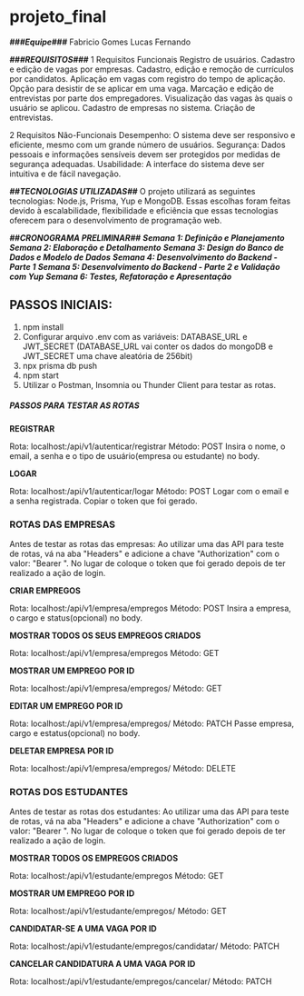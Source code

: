 # projeto_final
***###Equipe###***
  Fabricio Gomes
  Lucas Fernando

  
***###REQUISITOS###***
  1 Requisitos Funcionais
    Registro de usuários.
    Cadastro e edição de vagas por empresas.
    Cadastro, edição e remoção de currículos por candidatos.
    Aplicação em vagas com registro do tempo de aplicação.
    Opção para desistir de se aplicar em uma vaga.
    Marcação e edição de entrevistas por parte dos empregadores.
    Visualização das vagas às quais o usuário se aplicou.
    Cadastro de empresas no sistema.
    Criação de entrevistas.

    
  2 Requisitos Não-Funcionais
    Desempenho: O sistema deve ser responsivo e eficiente, mesmo com um grande número de usuários.
    Segurança: Dados pessoais e informações sensíveis devem ser protegidos por medidas de segurança adequadas.
    Usabilidade: A interface do sistema deve ser intuitiva e de fácil navegação.

    
***##TECNOLOGIAS UTILIZADAS##***
  O projeto utilizará as seguintes tecnologias: Node.js, Prisma, Yup e MongoDB. 
  Essas escolhas foram feitas devido à escalabilidade, flexibilidade e eficiência que essas tecnologias oferecem 
  para o desenvolvimento de programação web.

***##CRONOGRAMA PRELIMINAR##***
***Semana 1: Definição e Planejamento***
***Semana 2: Elaboração e Detalhamento***
***Semana 3: Design do Banco de Dados e Modelo de Dados***
***Semana 4: Desenvolvimento do Backend - Parte 1***
***Semana 5: Desenvolvimento do Backend - Parte 2 e Validação com Yup***
***Semana 6: Testes, Refatoração e Apresentação***

## PASSOS INICIAIS: ##
1. npm install
2. Configurar arquivo .env com as variáveis: DATABASE_URL e JWT_SECRET (DATABASE_URL vai conter os dados do mongoDB e JWT_SECRET uma chave aleatória de 256bit)
3. npx prisma db push
4. npm start
5. Utilizar o Postman, Insomnia ou Thunder Client para testar as rotas.
  
##### PASSOS PARA TESTAR AS ROTAS #####

**REGISTRAR**

Rota: localhost:<porta>/api/v1/autenticar/registrar
Método: POST
Insira o nome, o email, a senha e o tipo de usuário(empresa ou estudante) no body.

**LOGAR**

Rota: localhost:<porta>/api/v1/autenticar/logar
Método: POST
Logar com o email e a senha registrada. Copiar o token que foi gerado.

### ROTAS DAS EMPRESAS ###

Antes de testar as rotas das empresas:
Ao utilizar uma das API para teste de rotas, vá na aba "Headers" e adicione a chave "Authorization" com o valor: "Bearer <Token>". No lugar de <Token> coloque o token que foi gerado depois de ter realizado a ação de login.

**CRIAR EMPREGOS**

Rota: localhost:<porta>/api/v1/empresa/empregos
Método: POST
Insira a empresa, o cargo e status(opcional) no body.

**MOSTRAR TODOS OS SEUS EMPREGOS CRIADOS**

Rota: localhost:<porta>/api/v1/empresa/empregos
Método: GET

**MOSTRAR UM EMPREGO POR ID**

Rota: localhost:<porta>/api/v1/empresa/empregos/<id>
Método: GET

**EDITAR UM EMPREGO POR ID**

Rota: localhost:<porta>/api/v1/empresa/empregos/<id>
Método: PATCH
Passe empresa, cargo e estatus(opcional) no body.

**DELETAR EMPRESA POR ID**

Rota: localhost:<porta>/api/v1/empresa/empregos/<id>
Método: DELETE

### ROTAS DOS ESTUDANTES ###

Antes de testar as rotas dos estudantes:
Ao utilizar uma das API para teste de rotas, vá na aba "Headers" e adicione a chave "Authorization" com o valor: "Bearer <Token>". No lugar de <Token> coloque o token que foi gerado depois de ter realizado a ação de login.

**MOSTRAR TODOS OS EMPREGOS CRIADOS**

Rota: localhost:<porta>/api/v1/estudante/empregos
Método: GET

**MOSTRAR UM EMPREGO POR ID**

Rota: localhost:<porta>/api/v1/estudante/empregos/<id>
Método: GET

**CANDIDATAR-SE A UMA VAGA POR ID**

Rota: localhost:<porta>/api/v1/estudante/empregos/candidatar/<id>
Método: PATCH

**CANCELAR CANDIDATURA A UMA VAGA POR ID**

Rota: localhost:<porta>/api/v1/estudante/empregos/cancelar/<id>
Método: PATCH